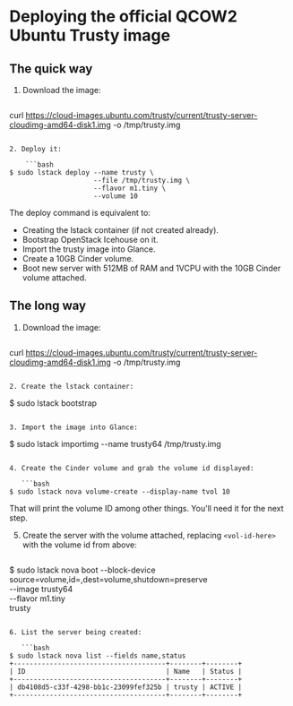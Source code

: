 # Deploying the official QCOW2 Ubuntu Trusty image

## The quick way

1. Download the image:

    ```bash
curl https://cloud-images.ubuntu.com/trusty/current/trusty-server-cloudimg-amd64-disk1.img -o /tmp/trusty.img
```

2. Deploy it:

    ```bash
$ sudo lstack deploy --name trusty \
                     --file /tmp/trusty.img \
                     --flavor m1.tiny \
                     --volume 10
```

The deploy command is equivalent to:
* Creating the lstack container (if not created already).
* Bootstrap OpenStack Icehouse on it.
* Import the trusty image into Glance.
* Create a 10GB Cinder volume.
* Boot new server with 512MB of RAM and 1VCPU with the 10GB Cinder volume attached.

## The long way

1. Download the image:

   ```
curl https://cloud-images.ubuntu.com/trusty/current/trusty-server-cloudimg-amd64-disk1.img -o /tmp/trusty.img
```

2. Create the lstack container:

   ```
$ sudo lstack bootstrap
```

3. Import the image into Glance:

   ```
$ sudo lstack importimg --name trusty64 /tmp/trusty.img
```

4. Create the Cinder volume and grab the volume id displayed:

   ```bash
$ sudo lstack nova volume-create --display-name tvol 10
```
That will print the volume ID among other things. You'll need it for the next step.

5. Create the server with the volume attached, replacing `<vol-id-here>` with the volume id from above:

   ```bash
$ sudo lstack nova boot --block-device source=volume,id=<vol-id-here>,dest=volume,shutdown=preserve \
			               --image trusty64 \
                           --flavor m1.tiny \
                           trusty
```

6. List the server being created:

   ```bash
$ sudo lstack nova list --fields name,status
+--------------------------------------+--------+--------+
| ID                                   | Name   | Status |
+--------------------------------------+--------+--------+
| db4108d5-c33f-4298-bb1c-23099fef325b | trusty | ACTIVE |
+--------------------------------------+--------+--------+
```

